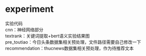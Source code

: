 # experiment
实验代码  
cnn：神经网络部分  
textrank：关键词提取+bert语义实验结果图  
pre_toutiao：今日头条数据集相关预处理，文件路径需要自己修改一下  
recommendation：thucnews数据集相关预处理，作为待推荐文本  
